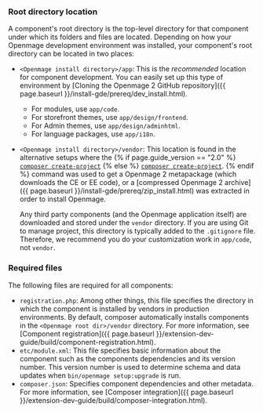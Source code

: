 ### Root directory location

A component's root directory is the top-level directory for that component under which its folders and files are located. Depending on how your Openmage development environment was installed, your component's root directory can be located in two places:

* `<Openmage install directory>/app`: This is the *recommended* location for component development. You can easily set up this type of environment by [Cloning the Openmage 2 GitHub repository]({{ page.baseurl }}/install-gde/prereq/dev_install.html).

  * For modules, use `app/code`.
  * For storefront themes, use `app/design/frontend`.
  * For Admin themes, use `app/design/adminhtml`.
  * For language packages, use `app/i18n`.

* `<Openmage install directory>/vendor`: This location is found in the alternative setups where the {% if page.guide_version == "2.0" %} [`composer create-project`]({{page.baseurl}}/install-gde/prereq/integrator_install.html) {% else %} [`composer create-project`]({{page.baseurl}}/install-gde/composer.html). {% endif %} command was used to get a Openmage 2 metapackage (which downloads the CE or EE code), or a [compressed Openmage 2 archive]({{ page.baseurl }}/install-gde/prereq/zip_install.html) was extracted in order to install Openmage.

	Any third party components (and the Openmage application itself) are downloaded and stored under the `vendor` directory. If you are using Git to manage project, this directory is typically added to the `.gitignore` file. Therefore, we recommend you do your customization work in `app/code`, not `vendor`.

### Required files

The following files are required for all components:

*	`registration.php`: Among other things, this file specifies the directory in which the component is installed by vendors in production environments. By default, composer automatically installs components in the `<Openmage root dir>/vendor` directory. For more information, see [Component registration]({{ page.baseurl }}/extension-dev-guide/build/component-registration.html).
*	`etc/module.xml`: This file specifies basic information about the component such as the components dependencies and its version number. This version number is used to determine schema and data updates when `bin/openmage setup:upgrade` is run.
*	`composer.json`: Specifies component dependencies and other metadata. For more information, see [Composer integration]({{ page.baseurl }}/extension-dev-guide/build/composer-integration.html).
